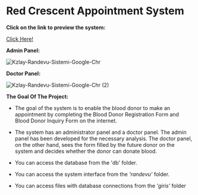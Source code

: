 # Red Crescent Appointment System

**Click on the link to preview the system:**

[Click Here!](https://user-images.githubusercontent.com/37043217/104206996-40b2d000-5441-11eb-8ee5-a24097ec45b7.mp4)


**Admin Panel:**

![Kzlay-Randevu-Sistemi-Google-Chr ](https://user-images.githubusercontent.com/37043217/113451082-e4d96100-9409-11eb-9333-4cf46715d856.gif)


**Doctor Panel:**

![Kzlay-Randevu-Sistemi-Google-Chr (2)](https://user-images.githubusercontent.com/37043217/113452726-3e8f5a80-940d-11eb-9240-aa7ad6ae92e1.gif)


**The Goal Of The Project:**

- The goal of the system is to enable the blood donor to make an appointment by completing the Blood Donor Registration Form and Blood Donor Inquiry Form on the internet.

- The system has an administrator panel and a doctor panel. The admin panel has been developed for the necessary analysis. The doctor panel, on the other hand, sees the form filled by the future donor on the system and decides whether the donor can donate blood.

- You can access the database from the 'db' folder.
- You can access the system interface from the *'randevu'* folder.
- You can access files with database connections from the *'giris'* folder
